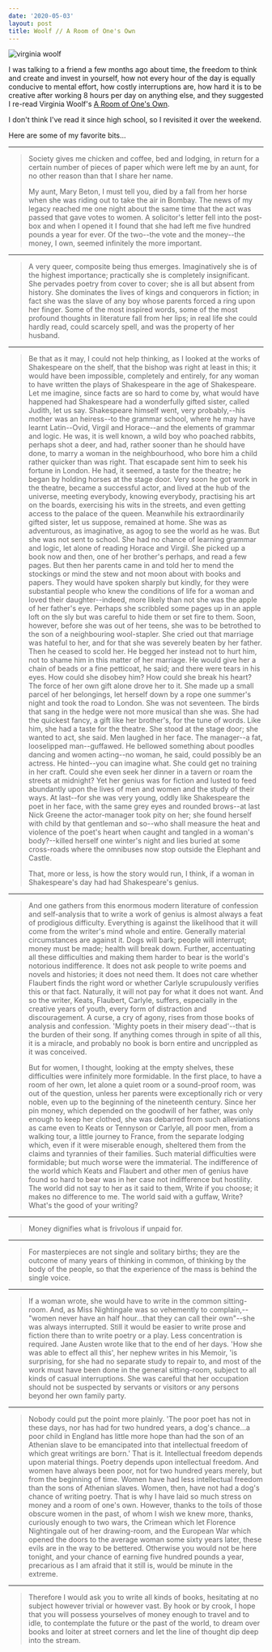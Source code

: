 ```yaml
---
date: '2020-05-03'
layout: post
title: Woolf // A Room of One's Own
---
```


![virginia woolf](https://user-images.githubusercontent.com/5924/80987695-44d51b00-8de7-11ea-98ce-ba3a1638d117.png)

I was talking to a friend a few months ago about time, the freedom to think and create and invest in
yourself, how not every hour of the day is equally conducive to mental effort, how costly
interruptions are, how hard it is to be creative after working 8 hours per day on anything else, and
they suggested I re-read
Virginia Woolf's [A Room of One's Own](http://gutenberg.net.au/ebooks02/0200791.txt).

I don't think I've read it since high school, so I revisited it over the weekend.

Here are some of my favorite bits...

---

> Society gives me chicken and coffee, bed and lodging, in return for a certain number of pieces of paper which were left me by an aunt, for no other reason than that I share her name.
>
> My aunt, Mary Beton, I must tell you, died by a fall from her horse when she was riding out to take the air in Bombay. The news of my legacy reached me one night about the same time that the act was passed that gave votes to women. A solicitor's letter fell into the post-box and when I opened it I found that she had left me five hundred pounds a year for ever. Of the two--the vote and the money--the money, I own, seemed infinitely the more important.

---

> A very queer, composite being thus emerges. Imaginatively she is of the highest importance; practically she is completely insignificant. She pervades poetry from cover to cover; she is all but absent from history. She dominates the lives of kings and conquerors in fiction; in fact she was the slave of any boy whose parents forced a ring upon her finger. Some of the most inspired words, some of the most profound thoughts in literature fall from her lips; in real life she could hardly read, could scarcely spell, and was the property of her husband.

---

> Be that as it may, I could not help thinking, as I looked at the works of Shakespeare on the shelf, that the bishop was right at least in this; it would have been impossible, completely and entirely, for any woman to have written the plays of Shakespeare in the age of Shakespeare. Let me imagine, since facts are so hard to come by, what would have happened had Shakespeare had a wonderfully gifted sister, called Judith, let us say. Shakespeare himself went, very probably,--his mother was an heiress--to the grammar school, where he may have learnt Latin--Ovid, Virgil and Horace--and the elements of grammar and logic. He was, it is well known, a wild boy who poached rabbits, perhaps shot a deer, and had, rather sooner than he should have done, to marry a woman in the neighbourhood, who bore him a child rather quicker than was right. That escapade sent him to seek his fortune in London. He had, it seemed, a taste for the theatre; he began by holding horses at the stage door. Very soon he got work in the theatre, became a successful actor, and lived at the hub of the universe, meeting everybody, knowing everybody, practising his art on the boards, exercising his wits in the streets, and even getting access to the palace of the queen. Meanwhile his extraordinarily gifted sister, let us suppose, remained at home. She was as adventurous, as imaginative, as agog to see the world as he was. But she was not sent to school. She had no chance of learning grammar and logic, let alone of reading Horace and Virgil. She picked up a book now and then, one of her brother's perhaps, and read a few pages. But then her parents came in and told her to mend the stockings or mind the stew and not moon about with books and papers. They would have spoken sharply but kindly, for they were substantial people who knew the conditions of life for a woman and loved their daughter--indeed, more likely than not she was the apple of her father's eye. Perhaps she scribbled some pages up in an apple loft on the sly but was careful to hide them or set fire to them. Soon, however, before she was out of her teens, she was to be betrothed to the son of a neighbouring wool-stapler. She cried out that marriage was hateful to her, and for that she was severely beaten by her father. Then he ceased to scold her. He begged her instead not to hurt him, not to shame him in this matter of her marriage. He would give her a chain of beads or a fine petticoat, he said; and there were tears in his eyes. How could she disobey him? How could she break his heart? The force of her own gift alone drove her to it. She made up a small parcel of her belongings, let herself down by a rope one summer's night and took the road to London. She was not seventeen. The birds that sang in the hedge were not more musical than she was. She had the quickest fancy, a gift like her brother's, for the tune of words. Like him, she had a taste for the theatre. She stood at the stage door; she wanted to act, she said. Men laughed in her face. The manager--a fat, looselipped man--guffawed. He bellowed something about poodles dancing and women acting--no woman, he said, could possibly be an actress. He hinted--you can imagine what. She could get no training in her craft. Could she even seek her dinner in a tavern or roam the streets at midnight? Yet her genius was for fiction and lusted to feed abundantly upon the lives of men and women and the study of their ways. At last--for she was very young, oddly like Shakespeare the poet in her face, with the same grey eyes and rounded brows--at last Nick Greene the actor-manager took pity on her; she found herself with child by that gentleman and so--who shall measure the heat and violence of the poet's heart when caught and tangled in a woman's body?--killed herself one winter's night and lies buried at some cross-roads where the omnibuses now stop outside the Elephant and Castle.
>
> That, more or less, is how the story would run, I think, if a woman in Shakespeare's day had had Shakespeare's genius.

---

> And one gathers from this enormous modern literature of confession and self-analysis that to write a work of genius is almost always a feat of prodigious difficulty. Everything is against the likelihood that it will come from the writer's mind whole and entire. Generally material circumstances are against it. Dogs will bark; people will interrupt; money must be made; health will break down. Further, accentuating all these difficulties and making them harder to bear is the world's notorious indifference. It does not ask people to write poems and novels and histories; it does not need them. It does not care whether Flaubert finds the right word or whether Carlyle scrupulously verifies this or that fact. Naturally, it will not pay for what it does not want. And so the writer, Keats, Flaubert, Carlyle, suffers, especially in the creative years of youth, every form of distraction and discouragement. A curse, a cry of agony, rises from those books of analysis and confession. 'Mighty poets in their misery dead'--that is the burden of their song. If anything comes through in spite of all this, it is a miracle, and probably no book is born entire and uncrippled as it was conceived.
>
> But for women, I thought, looking at the empty shelves, these difficulties were infinitely more formidable. In the first place, to have a room of her own, let alone a quiet room or a sound-proof room, was out of the question, unless her parents were exceptionally rich or very noble, even up to the beginning of the nineteenth century. Since her pin money, which depended on the goodwill of her father, was only enough to keep her clothed, she was debarred from such alleviations as came even to Keats or Tennyson or Carlyle, all poor men, from a walking tour, a little journey to France, from the separate lodging which, even if it were miserable enough, sheltered them from the claims and tyrannies of their families. Such material difficulties were formidable; but much worse were the immaterial. The indifference of the world which Keats and Flaubert and other men of genius have found so hard to bear was in her case not indifference but hostility. The world did not say to her as it said to them, Write if you choose; it makes no difference to me. The world said with a guffaw, Write? What's the good of your writing?

---

> Money dignifies what is frivolous if unpaid for.

---

> For masterpieces are not single and solitary births; they are the outcome of many years of thinking in common, of thinking by the body of the people, so that the experience of the mass is behind the single voice.

---

> If a woman wrote, she would have to write in the common sitting-room. And, as Miss Nightingale was so vehemently to complain,--"women never have an half hour...that they can call their own"--she was always interrupted. Still it would be easier to write prose and fiction there than to write poetry or a play. Less concentration is required. Jane Austen wrote like that to the end of her days. 'How she was able to effect all this', her nephew writes in his Memoir, 'is surprising, for she had no separate study to repair to, and most of the work must have been done in the general sitting-room, subject to all kinds of casual interruptions. She was careful that her occupation should not be suspected by servants or visitors or any persons beyond her own family party.

---

> Nobody could put the point more plainly. 'The poor poet has not in these days, nor has had for two hundred years, a dog's chance...a poor child in England has little more hope than had the son of an Athenian slave to be emancipated into that intellectual freedom of which great writings are born.' That is it. Intellectual freedom depends upon material things. Poetry depends upon intellectual freedom. And women have always been poor, not for two hundred years merely, but from the beginning of time. Women have had less intellectual freedom than the sons of Athenian slaves. Women, then, have not had a dog's chance of writing poetry. That is why I have laid so much stress on money and a room of one's own. However, thanks to the toils of those obscure women in the past, of whom I wish we knew more, thanks, curiously enough to two wars, the Crimean which let Florence Nightingale out of her drawing-room, and the European War which opened the doors to the average woman some sixty years later, these evils are in the way to be bettered. Otherwise you would not be here tonight, and your chance of earning five hundred pounds a year, precarious as I am afraid that it still is, would be minute in the extreme.

---

> Therefore I would ask you to write all kinds of books, hesitating at no subject however trivial or however vast. By hook or by crook, I hope that you will possess yourselves of money enough to travel and to idle, to contemplate the future or the past of the world, to dream over books and loiter at street corners and let the line of thought dip deep into the stream.